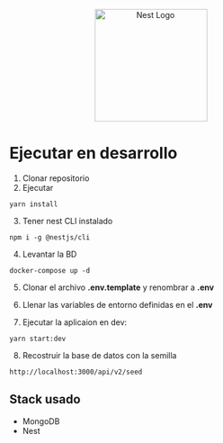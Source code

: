 <p align="center">
  <a href="http://nestjs.com/" target="blank"><img src="https://nestjs.com/img/logo-small.svg" width="200" alt="Nest Logo" /></a>
</p>

# Ejecutar en desarrollo

1. Clonar repositorio
2. Ejecutar 
```
yarn install
```
3. Tener nest CLI instalado
```
npm i -g @nestjs/cli
```
4. Levantar la BD
```
docker-compose up -d
```
5. Clonar el archivo __.env.template__ y renombrar a __.env__

6. Llenar las variables de entorno definidas en el __.env__

7. Ejecutar la aplicaion en dev:
```
yarn start:dev
```
8. Recostruir la base de datos con la semilla
```
http://localhost:3000/api/v2/seed
```

## Stack usado
* MongoDB
* Nest